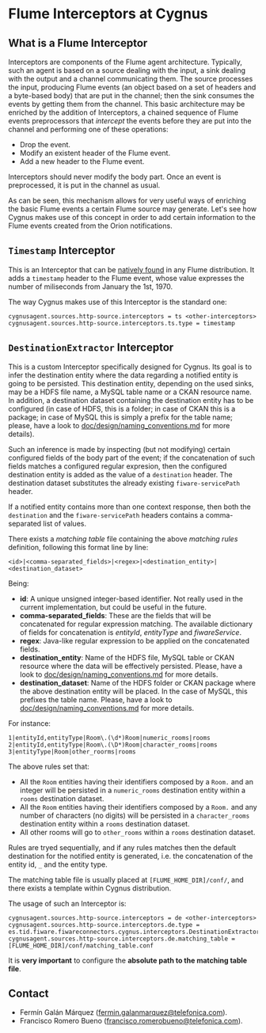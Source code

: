 # Flume Interceptors at Cygnus

## What is a Flume Interceptor
Interceptors are components of the Flume agent architecture. Typically, such an agent is based on a source dealing with the input, a sink dealing with the output and a channel communicating them. The source processes the input, producing Flume events (an object based on a set of headers and a byte-based body) that are put in the channel; then the sink consumes the events by getting them from the channel. This basic architecture may be enriched by the addition of Interceptors, a chained sequence of Flume events preprocessors that <i>intercept</i> the events before they are put into the channel and performing one of these operations:

* Drop the event.
* Modify an existent header of the Flume event.
* Add a new header to the Flume event.

Interceptors should never modify the body part. Once an event is preprocessed, it is put in the channel as usual.

As can be seen, this mechanism allows for very useful ways of enriching the basic Flume events a certain Flume source may generate. Let's see how Cygnus makes use of this concept in order to add certain information to the Flume events created from the Orion notifications.   

## `Timestamp` Interceptor
This is an Interceptor that can be [natively found](https://flume.apache.org/FlumeUserGuide.html#timestamp-interceptor) in any Flume distribution. It adds a `timestamp` header to the Flume event, whose value expresses the number of miliseconds from January the 1st, 1970.

The way Cygnus makes use of this Interceptor is the standard one:

    cygnusagent.sources.http-source.interceptors = ts <other-interceptors>
    cygnusagent.sources.http-source.interceptors.ts.type = timestamp 

## `DestinationExtractor` Interceptor
This is a custom Interceptor specifically designed for Cygnus. Its goal is to infer the destination entity where the data regarding a notified entity is going to be persisted. This destination entity, depending on the used sinks, may be a HDFS file name, a MySQL table name or a CKAN resource name. In addition, a destination dataset containing the destination entity has to be configured (in case of HDFS, this is a folder; in case of CKAN this is a package; in case of MySQL this is simply a prefix for the table name; please, have a look to [doc/design/naming_conventions.md](doc/design/naming_conventions.md) for more details).

Such an inference is made by inspecting (but not modifying) certain configured fields of the body part of the event; if the concatenation of such fields matches a configured regular expresion, then the configured destination entity is added as the value of a `destination` header. The destination dataset substitutes the already existing `fiware-servicePath` header.

If a notified entity contains more than one context response, then both the `destination` and the `fiware-servicePath` headers contains a comma-separated list of values.

There exists a <i>matching table</i> file containing the above <i>matching rules</i> definition, following this format line by line:

    <id>|<comma-separated_fields>|<regex>|<destination_entity>|<destination_dataset>

Being:

* <b>id</b>: A unique unsigned integer-based identifier. Not really used in the current implementation, but could be useful in the future.
* <b>comma-separated_fields</b>: These are the fields that will be concatenated for regular expression matching. The available dictionary of fields for concatenation is <i>entityId</i>, <i>entityType</i> and <i>fiwareService</i>.
* <b>regex</b>: Java-like regular expression to be applied on the concatenated fields.
* <b>destination_entity</b>: Name of the HDFS file, MySQL table or CKAN resource where the data will be effectively persisted. Please, have a look to [doc/design/naming_conventions.md](doc/design/naming_conventions.md) for more details.
* <b>destination_dataset</b>: Name of the HDFS folder or CKAN package where the above destination entity will be placed. In the case of MySQL, this prefixes the table name. Please, have a look to [doc/design/naming_conventions.md](doc/design/naming_conventions.md) for more details.

For instance:

    1|entityId,entityType|Room\.(\d*)Room|numeric_rooms|rooms
    2|entityId,entityType|Room\.(\D*)Room|character_rooms|rooms
    3|entityType|Room|other_roorms|rooms

The above rules set that:

* All the `Room` entities having their identifiers composed by a `Room.` and an integer will be persisted in a `numeric_rooms` destination entity within a `rooms` destination dataset.
* All the `Room` entities having their identifiers composed by a `Room.` and any number of characters (no digits) will be persisted in a `character_rooms` destination entity within a `rooms` destination dataset.
* All other rooms will go to `other_rooms` within a `rooms` destination dataset.

Rules are tryed sequentially, and if any rules matches then the default destination for the notified entity is generated, i.e. the concatenation of the entity id, `_` and the entity type.

The matching table file is usually placed at `[FLUME_HOME_DIR]/conf/`, and there exists a template within Cygnus distribution.

The usage of such an Interceptor is:

    cygnusagent.sources.http-source.interceptors = de <other-interceptors>
    cygnusagent.sources.http-source.interceptors.de.type = es.tid.fiware.fiwareconnectors.cygnus.interceptors.DestinationExtractor$Builder
    cygnusagent.sources.http-source.interceptors.de.matching_table = [FLUME_HOME_DIR]/conf/matching_table.conf

It is <b>very important</b> to configure the <b>absolute path to the matching table file</b>. 

## Contact
* Fermín Galán Márquez (fermin.galanmarquez@telefonica.com).
* Francisco Romero Bueno (francisco.romerobueno@telefonica.com).
